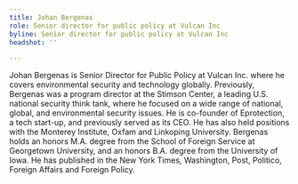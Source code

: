 ```yaml
---
title: Johan Bergenas
role: Senior director for public policy at Vulcan Inc
byline: Senior director for public policy at Vulcan Inc
headshot: ''

---
```

Johan Bergenas is Senior Director for Public Policy at Vulcan Inc. where he covers environmental security and technology globally. Previously, Bergenas was a program director at the Stimson Center, a leading U.S. national security think tank, where he focused on a wide range of national, global, and environmental security issues. He is co-founder of Eprotection, a tech start-up, and previously served as its CEO. He has also held positions with the Monterey Institute, Oxfam and Linkoping University. Bergenas holds an honors M.A. degree from the School of Foreign Service at Georgetown University, and an honors B.A. degree from the University of Iowa. He has published in the New York Times, Washington, Post, Politico, Foreign Affairs and Foreign Policy.
